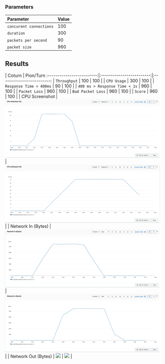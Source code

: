 
### Parameters

| Parameter | Value                |
| :-------- |:------------------------- |
| `concurent connections` | 100 |
| `duration` | 300 |
| `packets per second` | 90 |
| `packet size` | 960 |

## Results


| Coturn            |  Pion/Turn
:-------------------------:|:-------------------------:|:-------------------------:
| `Throughput` | 100 |  100 |
| `CPU Usage` | 300 |  100 |
| `Response Time < 400ms` | 90 |  100 |
| `400 ms > Response Time < 1s` | 960 |  100 |
| `Packet Loss` | 960 |  100 |
| `Bad Packet Loss` | 960 |  100 |
| `Score` | 960 |  100 |
| CPU Screenshot | ![](coturn/cpu.png) |  ![](pion/cpu.png) |
| Network In (Bytes) | ![](coturn/network-in.png) |  ![](pion/network-in.png) |
| Network Out (Bytes) | ![](coturn/network-out.png) |  ![](pion/network-out.png) |